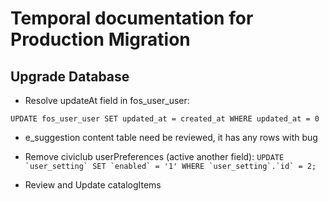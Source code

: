 Temporal documentation for Production Migration
===============================================

## Upgrade Database

- Resolve updateAt field in fos_user_user:

```UPDATE fos_user_user SET updated_at = created_at WHERE updated_at = 0```

- e_suggestion content table need be reviewed, it has any rows with bug

- Remove civiclub userPreferences (active another field):
    ```UPDATE `user_setting` SET `enabled` = '1' WHERE `user_setting`.`id` = 2;```
    
- Review and Update catalogItems